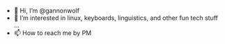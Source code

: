 - 👋 Hi, I’m @gannonwolf
- 👀 I’m interested in linux, keyboards, linguistics, and other fun tech stuff ...
- 📫 How to reach me by PM

<!---
gannonwolf/gannonwolf is a ✨ special ✨ repository because its `README.md` (this file) appears on your GitHub profile.
You can click the Preview link to take a look at your changes.
--->

